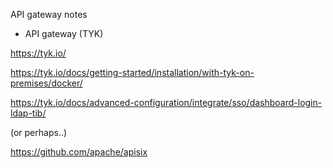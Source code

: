 API gateway notes 

* API gateway (TYK)

<https://tyk.io/>

<https://tyk.io/docs/getting-started/installation/with-tyk-on-premises/docker/>

<https://tyk.io/docs/advanced-configuration/integrate/sso/dashboard-login-ldap-tib/>


(or perhaps..)

https://github.com/apache/apisix